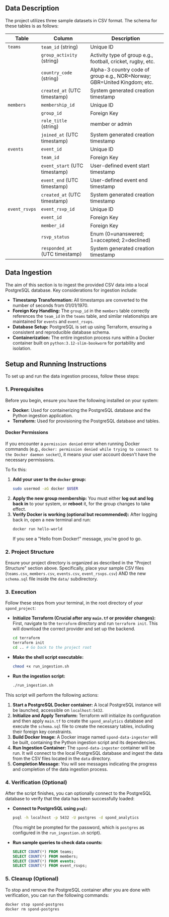 ## Data Description

The project utilizes three sample datasets in CSV format. The schema for these tables is as follows:

| Table         | Column              | Description                                                                 |
|---------------|---------------------|-----------------------------------------------------------------------------|
| `teams`       | `team_id` (string)  | Unique ID                                                                   |
|               | `group_activity` (string) | Activity type of group e.g., football, cricket, rugby, etc.           |
|               | `country_code` (string) | Alpha-3 country code of group e.g., NOR=Norway; GBR=United Kingdom; etc. |
|               | `created_at` (UTC timestamp) | System generated creation timestamp                                       |
| `members`     | `membership_id`     | Unique ID                                                                   |
|               | `group_id`          | Foreign Key                                                                 |
|               | `role_title` (string) | member or admin                                                             |
|               | `joined_at` (UTC timestamp) | System generated creation timestamp                                       |
| `events`      | `event_id`          | Unique ID                                                                   |
|               | `team_id`           | Foreign Key                                                                 |
|               | `event_start` (UTC timestamp) | User-defined event start timestamp                                          |
|               | `event_end` (UTC timestamp)   | User-defined event end timestamp                                            |
|               | `created_at` (UTC timestamp) | System generated creation timestamp                                       |
| `event_rsvps` | `event_rsvp_id`     | Unique ID                                                                   |
|               | `event_id`          | Foreign Key                                                                 |
|               | `member_id`         | Foreign Key                                                                 |
|               | `rsvp_status`       | Enum (0=unanswered; 1=accepted; 2=declined)                                 |
|               | `responded_at` (UTC timestamp) | System generated creation timestamp                                       |

## Data Ingestion

The aim of this section is to ingest the provided CSV data into a local PostgreSQL database. Key considerations for ingestion include:
* **Timestamp Transformation:** All timestamps are converted to the number of seconds from 01/01/1970.
* **Foreign Key Handling:** The `group_id` in the `members` table correctly references the `team_id` in the `teams` table, and similar relationships are maintained for `events` and `event_rsvps`.
* **Database Setup:** PostgreSQL is set up using Terraform, ensuring a consistent and reproducible database schema.
* **Containerization:** The entire ingestion process runs within a Docker container built on `python:3.12-slim-bookworm` for portability and isolation.

## Setup and Running Instructions

To set up and run the data ingestion process, follow these steps:

### 1. Prerequisites

Before you begin, ensure you have the following installed on your system:

* **Docker:** Used for containerizing the PostgreSQL database and the Python ingestion application.
* **Terraform:** Used for provisioning the PostgreSQL database and tables.

#### Docker Permissions

If you encounter a `permission denied` error when running Docker commands (e.g., `docker: permission denied while trying to connect to the Docker daemon socket`), it means your user account doesn't have the necessary permissions.

To fix this:

1.  **Add your user to the `docker` group:**
    ```bash
    sudo usermod -aG docker $USER
    ```
2.  **Apply the new group membership:**
    You must either **log out and log back in** to your system, or **reboot** it, for the group changes to take effect.
3.  **Verify Docker is working (optional but recommended):**
    After logging back in, open a new terminal and run:
    ```bash
    docker run hello-world
    ```
    If you see a "Hello from Docker!" message, you're good to go.

### 2. Project Structure

Ensure your project directory is organized as described in the "Project Structure" section above. Specifically, place your sample CSV files (`teams.csv`, `members.csv`, `events.csv`, `event_rsvps.csv`) AND the new `schema.sql` file inside the `data/` subdirectory.

### 3. Execution

Follow these steps from your terminal, in the root directory of your `spond_project`:

* **Initialize Terraform (Crucial after any `main.tf` or provider changes):**
    First, navigate to the `terraform` directory and run `terraform init`. This will download the correct provider and set up the backend.
    ```bash
    cd terraform
    terraform init
    cd .. # Go back to the project root
    ```

* **Make the shell script executable:**
    ```bash
    chmod +x run_ingestion.sh
    ```

* **Run the ingestion script:**
    ```bash
    ./run_ingestion.sh
    ```

This script will perform the following actions:

1.  **Start a PostgreSQL Docker container:** A local PostgreSQL instance will be launched, accessible on `localhost:5432`.
2.  **Initialize and Apply Terraform:** Terraform will initialize its configuration and then apply `main.tf` to create the `spond_analytics` database and execute the `schema.sql` file to create the necessary tables, including their foreign key constraints.
3.  **Build Docker Image:** A Docker image named `spond-data-ingester` will be built, containing the Python ingestion script and its dependencies.
4.  **Run Ingestion Container:** The `spond-data-ingester` container will be run. It will connect to the local PostgreSQL database and ingest the data from the CSV files located in the `data` directory.
5.  **Completion Message:** You will see messages indicating the progress and completion of the data ingestion process.

### 4. Verification (Optional)

After the script finishes, you can optionally connect to the PostgreSQL database to verify that the data has been successfully loaded:

* **Connect to PostgreSQL using `psql`:**
    ```bash
    psql -h localhost -p 5432 -U postgres -d spond_analytics
    ```
    (You might be prompted for the password, which is `postgres` as configured in the `run_ingestion.sh` script).

* **Run sample queries to check data counts:**
    ```sql
    SELECT COUNT(*) FROM teams;
    SELECT COUNT(*) FROM members;
    SELECT COUNT(*) FROM events;
    SELECT COUNT(*) FROM event_rsvps;
    ```

### 5. Cleanup (Optional)

To stop and remove the PostgreSQL container after you are done with verification, you can run the following commands:

```bash
docker stop spond-postgres
docker rm spond-postgres
